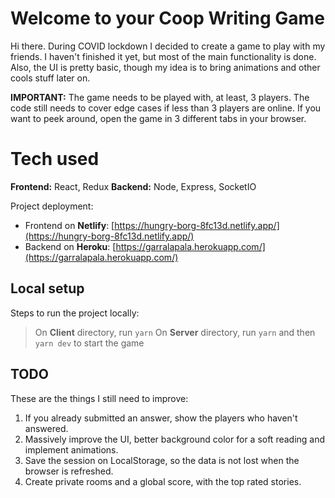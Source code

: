 # Welcome to your Coop Writing Game

Hi there. During COVID lockdown I decided to create a game to play with my friends. I haven't finished it yet, but most of the main functionality is done. Also, the UI is pretty basic, though my idea is to bring animations and other cools stuff later on.

**IMPORTANT:** The game needs to be played with, at least, 3 players. The code still needs to cover edge cases if less than 3 players are online. If you want to peek around, open the game in 3 different tabs in your browser.

# Tech used

**Frontend:** React, Redux
**Backend:** Node, Express, SocketIO

Project deployment:

- Frontend on **Netlify**: [https://hungry-borg-8fc13d.netlify.app/](https://hungry-borg-8fc13d.netlify.app/)
- Backend on **Heroku**: [https://garralapala.herokuapp.com/](https://garralapala.herokuapp.com/)

## Local setup

Steps to run the project locally:

> On **Client** directory, run `yarn`
> On **Server** directory, run `yarn` and then `yarn dev` to start the game

## TODO

These are the things I still need to improve:

1. If you already submitted an answer, show the players who haven't answered.
2. Massively improve the UI, better background color for a soft reading and implement animations.
3. Save the session on LocalStorage, so the data is not lost when the browser is refreshed.
4. Create private rooms and a global score, with the top rated stories.
